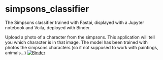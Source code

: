 # simpsons_classifier
The Simpsons classifier trained with Fastai, displayed with a Jupyter notebook and Voila, deployed with Binder.

Upload a photo of a character from the simpsons. This application will tell you which character is in that image. The model has been trained with photos the simpsons characters (so it not supposed to work with paintings, animals...)
[![Binder](https://mybinder.org/badge_logo.svg)](https://mybinder.org/v2/gh/segadeds/simpsons_classifier/HEAD)
